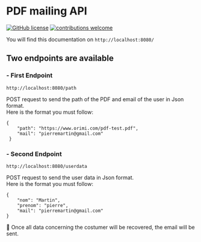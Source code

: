 # PDF mailing API
[![GitHub license](https://img.shields.io/github/license/codeigniter4/CodeIgniter4)](https://github.com/GroovyHooked/exoDevOps/blob/main/LICENSE)
[![contributions welcome](https://img.shields.io/badge/contributions-welcome-brightgreen.svg?style=flat)](https://github.com/GroovyHooked/exoDevOps/pulls)
<br>

You will find this documentation on `http://localhost:8080/`
## Two endpoints are available
### - First Endpoint
`http://localhost:8080/path`

POST request to send the path of the PDF and email of the user in Json format. <br>
Here is the format you must follow: 
```
{ 
    "path": "https://www.orimi.com/pdf-test.pdf", 
    "mail": "pierremartin@gmail.com"
 }
```

### - Second Endpoint</h4>
`http://localhost:8080/userdata`

POST request to send the user data in Json format. <br>
Here is the format you must follow: 
```
{
    "nom": "Martin",
    "prenom": "pierre",
    "mail": "pierremartin@gmail.com"
}
```

🚀 Once all data concerning the costumer will be recovered, the email will be sent.


